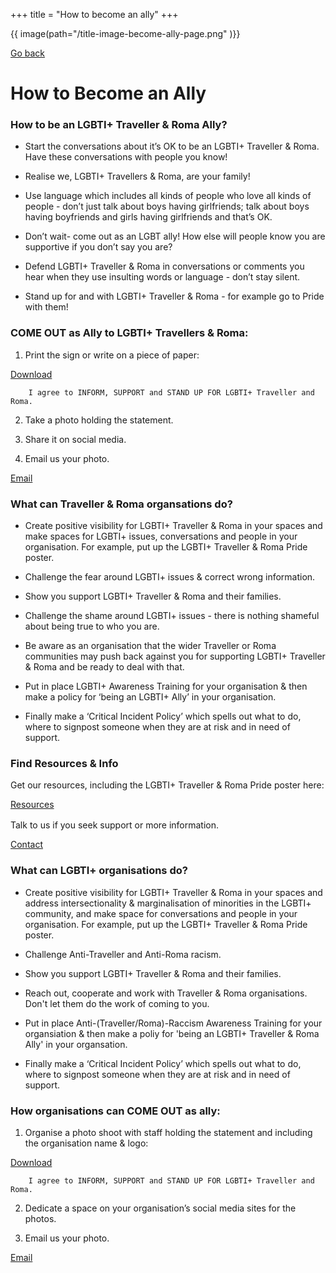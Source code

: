 +++
title = "How to become an ally"
+++

{{ image(path="/title-image-become-ally-page.png" )}}

[Go back](/what-we-do)

# How to Become an Ally

### How to be an LGBTI+ Traveller & Roma Ally?

- Start the conversations about it’s OK to be an LGBTI+ Traveller & Roma. Have these conversations with people you know!

- Realise we, LGBTI+ Travellers & Roma, are your family!

- Use language which includes all kinds of people who love all kinds of people - don’t just talk about boys having girlfriends; talk about boys having boyfriends and girls having girlfriends and that’s OK. 

- Don’t wait- come out as an LGBT ally! How else will people know you are supportive if you don’t say you are?

- Defend LGBTI+ Traveller & Roma in conversations or comments you hear when they use insulting words or language - don’t stay silent.

- Stand up for and with LGBTI+ Traveller & Roma - for example go to Pride with them!

<div class="color-box color-box--green">

### COME OUT as Ally to LGBTI+ Travellers & Roma:

<div class="narrow-side-column">

1. Print the sign or write on a piece of paper: 

<div><a class="button button--white" href="/come-out-as-ally.pdf">Download</a></div>
</div> 

		I agree to INFORM, SUPPORT and STAND UP FOR LGBTI+ Traveller and Roma.

2. Take a photo holding the statement. 

3. Share it on social media.

<div class="narrow-side-column">

4. Email us your photo.

<div><a class="button button--white" href="/mailto:info@travandromalgbti.ie">Email</a></div>
</div>

</div>

### What can Traveller & Roma organsations do?

- Create positive visibility for LGBTI+ Traveller & Roma in your spaces and make spaces for LGBTI+ issues, conversations and people in your organisation. For example, put up the LGBTI+ Traveller & Roma Pride poster.

- Challenge the fear around LGBTI+ issues & correct wrong information.

- Show you support LGBTI+ Traveller & Roma and their families.

- Challenge the shame around LGBTI+ issues - there is nothing shameful about being true to who you are.

- Be aware as an organisation that the wider Traveller or Roma communities may push back against you for supporting LGBTI+ Traveller & Roma and be ready to deal with that.

- Put in place LGBTI+ Awareness Training for your organisation & then make a policy for ‘being an LGBTI+ Ally’ in your organisation.

- Finally make a ‘Critical Incident Policy’ which spells out what to do, where to signpost someone when they are at risk and in need of support.

<div class="narrow-side-column" style="margin-bottom: 1rem;"> </div>

<div class="color-box color-box--yellow">

### Find Resources & Info

<div class="narrow-side-column">

Get our resources, including the LGBTI+ Traveller & Roma Pride poster here:

<div><a class="button button--white" href="/get-support/card-6-research">Resources</a></div>
</div>

<div class="narrow-side-column" style="margin-bottom: 1rem;"> </div>

<div class="narrow-side-column">

Talk to us if you seek support or more information.

<div><a class="button button--white" href="/contact">Contact</a></div>
</div>

</div>

### What can LGBTI+ organisations do?

- Create positive visibility for LGBTI+ Traveller & Roma in your spaces and address intersectionality & marginalisation of minorities in the LGBTI+ community, and make space for conversations and people in your organisation. For example, put up the LGBTI+ Traveller & Roma Pride poster.

- Challenge Anti-Traveller and Anti-Roma racism.

- Show you support LGBTI+ Traveller & Roma and their families.

- Reach out, cooperate and work with Traveller & Roma organisations. Don't let them do the work of coming to you. 

- Put in place Anti-(Traveller/Roma)-Raccism Awareness Training for your organsiation & then make a poliy for 'being an LGBTI+ Traveller & Roma Ally' in your organsation.

- Finally make a ‘Critical Incident Policy’ which spells out what to do, where to signpost someone when they are at risk and in need of support.

<div class="color-box color-box--blue">

### How organisations can COME OUT as ally:

<div class="narrow-side-column">

1. Organise a photo shoot with staff holding the statement and including the organisation name & logo:

<div><a class="button button--white" href="/2023-calendar.pdf">Download</a></div>
</div> 

		I agree to INFORM, SUPPORT and STAND UP FOR LGBTI+ Traveller and Roma.

2. Dedicate a space on your organisation’s social media sites for the photos.

<div class="narrow-side-column">

3. Email us your photo.

<div><a class="button button--white" href="/mailto:info@travandromalgbti.ie">Email</a></div>
</div>

</div>
</div>